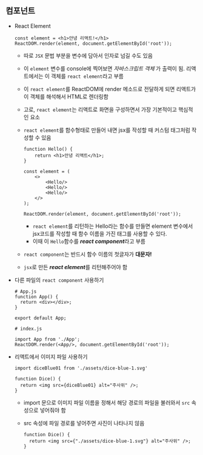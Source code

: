 ## 컴포넌트

+ React Element

  ```
  const element = <h1>안녕 리액트!</h1>
  ReactDOM.render(element, document.getElementById('root'));
  ```

  + 따로 `JSX` 문법 부분을 변수에 담아서 인자로 넘길 수도 있음

  + 이 `element` 변수를 console에 찍어보면 *자바스크립트 객체* 가 출력이 됨. 리액트에서는 이 객체를 `react element`라고 부름

  + 이 `react element`를 ReactDOM에 render 메소드로 전달하게 되면 리액트가 이 객체를 해석해서 HTML로 렌더링함

  + 고로, `react element`는 리액트로 화면을 구성하면서 가장 기본적이고 핵심적인 요소

  + `react element`를 함수형태로 만들어 내면 jsx를 작성할 때 커스텀 태그처럼 작성할 수 있음

    ```
    function Hello() {
    	return <h1>안녕 리액트</h1>;
    }
    
    const element = (
    	<>
    		<Hello/>
    		<Hello/>
    		<Hello/>
    	</>
    );
    
    ReactDOM.render(element, document.getElementById('root'));
    ```

    + `react element`를 리턴하는 Hello라는 함수를 만들면 element 변수에서 jsx코드를 작성할 때 함수 이름을 가진 태그를 사용할 수 있다.
    + 이때 이 `Hello`함수를 ***react component***라고 부름

  + `react component`는 반드시 함수 이름의 첫글자가 **대문자!**

  + `jsx`로 만든 ***react element***를 리턴해주어야 함

+ 다른 파일의 `react component` 사용하기

  ```
  # App.js
  function App() {
  	return <div></div>;
  }
  
  export default App; 
  ```

  ```
  # index.js
  
  import App from './App';
  ReactDOM.render(<App/>, document.getElementById('root'));
  ```

+ 리액트에서 이미지 파일 사용하기

  ```
  import diceBlue01 from './assets/dice-blue-1.svg'
  
  function Dice() {
    return <img src={diceBlue01} alt="주사위" />;
  }
  ```

  * import 문으로 이미지 파일 이름을 정해서 해당 경로의 파일을 불러와서 `src` 속성으로 넣어줘야 함

  * src 속성에 파일 경로를 넣어주면 사진이 나타나지 않음

    ```
    function Dice() {
      return <img src={"./assets/dice-blue-1.svg"} alt="주사위" />;
    }
    ```

    


